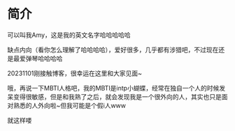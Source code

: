 # 简介

可以叫我Amy，这是我的英文名字哈哈哈哈哈

缺点内向（看你怎么理解了哈哈哈哈），爱好很多，几乎都有涉猎吧，不过现在还是最爱弹琴哈哈哈哈

20231101刚接触博客，很幸运在这里和大家见面~

哦，再说一下MBTI人格吧，我的MBTI是intp小蝴蝶，经常在独自一个人的时候发呆变得很敏感，但是和我熟了之后，就会发现我是一个很外向的人，其实也只是面对熟悉的人外向啦~但我可能是个假i人www

就这样喽



